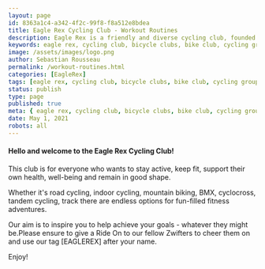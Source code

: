 ```yaml
---
layout: page
id: 8363a1c4-a342-4f2c-99f8-f8a512e8bdea
title: Eagle Rex Cycling Club - Workout Routines
description: Eagle Rex is a friendly and diverse cycling club, founded in 2021 and based in London, UK.
keywords: eagle rex, cycling club, bicycle clubs, bike club, cycling group, london, uk
image: /assets/images/logo.png
author: Sebastian Rousseau
permalink: /workout-routines.html
categories: [EagleRex]
tags: [eagle rex, cycling club, bicycle clubs, bike club, cycling group, london, uk]
status: publish
type: page
published: true
meta: { eagle rex, cycling club, bicycle clubs, bike club, cycling group, london, uk}
date: May 1, 2021 
robots: all
---
```

#### Hello and welcome to the Eagle Rex Cycling Club!

This club is for everyone who wants to stay active, keep fit, support their own health, well-being and remain in good shape.

Whether it's road cycling, indoor cycling, mountain biking, BMX, cyclocross, tandem cycling, track there are endless options for fun-filled fitness adventures.

Our aim is to inspire you to help achieve your goals - whatever they might be.Please ensure to give a Ride On to our fellow Zwifters to cheer them on and use our tag [EAGLEREX] after your name.

Enjoy!
